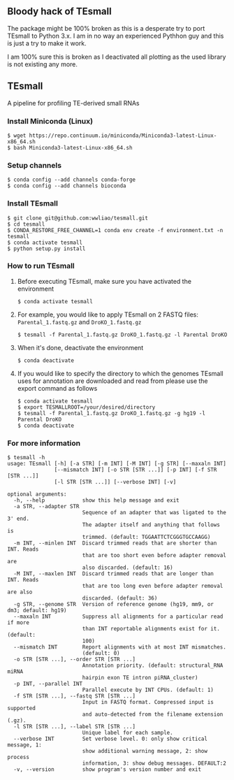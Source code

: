 ## Bloody hack of TEsmall

The package might be 100% broken as this is a desperate try to port TEsmall to Python 3.x.
I am in no way an experienced Pythhon guy and this is just a try to make it work.

I am 100% sure this is broken as I deactivated all plotting as the used library is not existing any more.


## TEsmall

A pipeline for profiling TE-derived small RNAs

### Install Miniconda (Linux)

```
$ wget https://repo.continuum.io/miniconda/Miniconda3-latest-Linux-x86_64.sh
$ bash Miniconda3-latest-Linux-x86_64.sh
```

### Setup channels

```
$ conda config --add channels conda-forge
$ conda config --add channels bioconda
```

### Install TEsmall

```
$ git clone git@github.com:wwliao/tesmall.git
$ cd tesmall
$ CONDA_RESTORE_FREE_CHANNEL=1 conda env create -f environment.txt -n tesmall
$ conda activate tesmall
$ python setup.py install
```

### How to run TEsmall

1. Before executing TEsmall, make sure you have activated the environment

	```
	$ conda activate tesmall
	```

2. For example, you would like to apply TEsmall on 2 FASTQ files: `Parental_1.fastq.gz` and `DroKO_1.fastq.gz`

	```
	$ tesmall -f Parental_1.fastq.gz DroKO_1.fastq.gz -l Parental DroKO
	```

3. When it's done, deactivate the environment

	```
	$ conda deactivate
	```
4. If you would like to specify the directory to which the genomes TEsmall uses for annotation are downloaded and read from please use the export command as follows
	
	```
	$ conda activate tesmall
	$ export TESMALLROOT=/your/desired/directory
	$ tesmall -f Parental_1.fastq.gz DroKO_1.fastq.gz -g hg19 -l Parental DroKO
	$ conda deactivate
	```
### For more information

```
$ tesmall -h
usage: TEsmall [-h] [-a STR] [-m INT] [-M INT] [-g STR] [--maxaln INT]
               [--mismatch INT] [-o STR [STR ...]] [-p INT] [-f STR [STR ...]]
               [-l STR [STR ...]] [--verbose INT] [-v]

optional arguments:
  -h, --help            show this help message and exit
  -a STR, --adapter STR
                        Sequence of an adapter that was ligated to the 3' end.
                        The adapter itself and anything that follows is
                        trimmed. (default: TGGAATTCTCGGGTGCCAAGG)
  -m INT, --minlen INT  Discard trimmed reads that are shorter than INT. Reads
                        that are too short even before adapter removal are
                        also discarded. (default: 16)
  -M INT, --maxlen INT  Discard trimmed reads that are longer than INT. Reads
                        that are too long even before adapter removal are also
                        discarded. (default: 36)
  -g STR, --genome STR  Version of reference genome (hg19, mm9, or dm3; default: hg19)
  --maxaln INT          Suppress all alignments for a particular read if more
                        than INT reportable alignments exist for it. (default:
                        100)
  --mismatch INT        Report alignments with at most INT mismatches.
                        (default: 0)
  -o STR [STR ...], --order STR [STR ...]
                        Annotation priority. (default: structural_RNA miRNA
                        hairpin exon TE intron piRNA_cluster)
  -p INT, --parallel INT
                        Parallel execute by INT CPUs. (default: 1)
  -f STR [STR ...], --fastq STR [STR ...]
                        Input in FASTQ format. Compressed input is supported
                        and auto-detected from the filename extension (.gz).
  -l STR [STR ...], --label STR [STR ...]
                        Unique label for each sample.
  --verbose INT         Set verbose level. 0: only show critical message, 1:
                        show additional warning message, 2: show process
                        information, 3: show debug messages. DEFAULT:2
  -v, --version         show program's version number and exit
```


